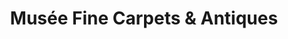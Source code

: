 ---
title: "Musée Fine Carpets & Antiques"
url: /houston/musee-fine-carpets-und-antiques/
shop: Antiquitäten
---
